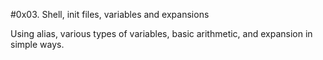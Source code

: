 #0x03. Shell, init files, variables and expansions

Using alias, various types of variables, basic arithmetic, and expansion in simple ways. 
